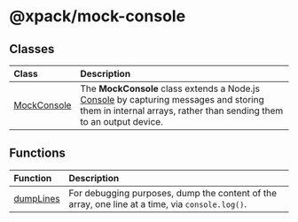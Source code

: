 # @xpack/mock-console

## Classes

| Class | Description |
| :------ | :------ |
| [MockConsole](classes/MockConsole.md) | The **MockConsole** class extends a Node.js [Console](https://nodejs.org/docs/latest-v16.x/api/console.html) by capturing messages and storing them in internal arrays, rather than sending them to an output device. |

## Functions

| Function | Description |
| :------ | :------ |
| [dumpLines](functions/dumpLines.md) | For debugging purposes, dump the content of the array, one line at a time, via `console.log()`. |
